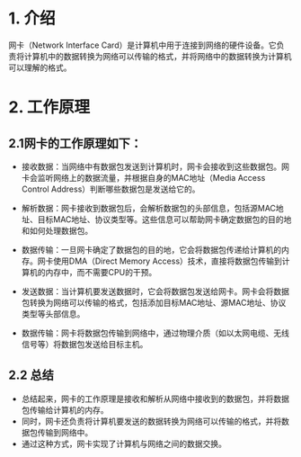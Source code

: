 # 1. 介绍
网卡（Network Interface Card）是计算机中用于连接到网络的硬件设备。它负责将计算机中的数据转换为网络可以传输的格式，并将网络中的数据转换为计算机可以理解的格式。
# 2. 工作原理
## 2.1网卡的工作原理如下：

* 接收数据：当网络中有数据包发送到计算机时，网卡会接收到这些数据包。网卡会监听网络上的数据流量，并根据自身的MAC地址（Media Access Control Address）判断哪些数据包是发送给它的。

* 解析数据：网卡接收到数据包后，会解析数据包的头部信息，包括源MAC地址、目标MAC地址、协议类型等。这些信息可以帮助网卡确定数据包的目的地和如何处理数据包。

* 数据传输：一旦网卡确定了数据包的目的地，它会将数据包传递给计算机的内存。网卡使用DMA（Direct Memory Access）技术，直接将数据包传输到计算机的内存中，而不需要CPU的干预。

* 发送数据：当计算机要发送数据时，它会将数据包发送给网卡。网卡会将数据包转换为网络可以传输的格式，包括添加目标MAC地址、源MAC地址、协议类型等头部信息。

* 数据传输：网卡将数据包传输到网络中，通过物理介质（如以太网电缆、无线信号等）将数据包发送给目标主机。
## 2.2 总结
* 总结起来，网卡的工作原理是接收和解析从网络中接收到的数据包，并将数据包传输给计算机的内存。
* 同时，网卡还负责将计算机要发送的数据转换为网络可以传输的格式，并将数据包传输到网络中。
* 通过这种方式，网卡实现了计算机与网络之间的数据交换。